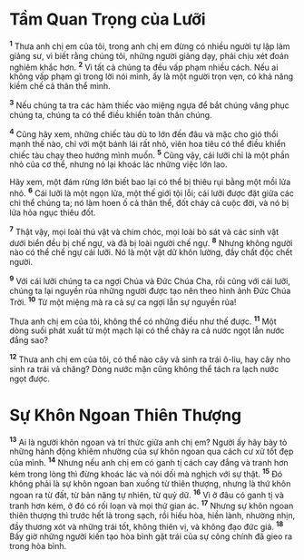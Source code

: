 # Tầm Quan Trọng của Lưỡi
<sup><b>1</b></sup> Thưa anh chị em của tôi, trong anh chị em đừng có nhiều người tự lập làm giảng sư, vì biết rằng chúng tôi, những người giảng dạy, phải chịu xét đoán nghiêm khắc hơn. <sup><b>2</b></sup> Vì tất cả chúng ta đều vấp phạm nhiều cách. Nếu ai không vấp phạm gì trong lời nói mình, ấy là một người trọn vẹn, có khả năng kiềm chế cả thân thể mình.

<sup><b>3</b></sup> Nếu chúng ta tra các hàm thiếc vào miệng ngựa để bắt chúng vâng phục chúng ta, chúng ta có thể điều khiển toàn thân chúng.

<sup><b>4</b></sup> Cũng hãy xem, những chiếc tàu dù to lớn đến đâu và mặc cho gió thổi mạnh thế nào, chỉ với một bánh lái rất nhỏ, viên hoa tiêu có thể điều khiển chiếc tàu chạy theo hướng mình muốn. <sup><b>5</b></sup> Cũng vậy, cái lưỡi chỉ là một phần nhỏ của cơ thể, nhưng nó lại khoác lác những việc lớn lao.

Hãy xem, một đám rừng lớn biết bao lại có thể bị thiêu rụi bằng một mồi lửa nhỏ. <sup><b>6</b></sup> Cái lưỡi là một ngọn lửa, một thế giới tội lỗi; cái lưỡi được đặt giữa các chi thể chúng ta; nó làm hoen ố cả thân thể, đốt cháy cả cuộc đời, và nó bị lửa hỏa ngục thiêu đốt.

<sup><b>7</b></sup> Thật vậy, mọi loài thú vật và chim chóc, mọi loài bò sát và các sinh vật dưới biển đều bị chế ngự, và đã bị loài người chế ngự. <sup><b>8</b></sup> Nhưng không người nào có thể chế ngự cái lưỡi. Nó là một vật dữ khôn lường, đầy chất độc chết người.

<sup><b>9</b></sup> Với cái lưỡi chúng ta ca ngợi Chúa và Ðức Chúa Cha, rồi cũng với cái lưỡi, chúng ta lại nguyền rủa những người được tạo nên theo hình ảnh Ðức Chúa Trời. <sup><b>10</b></sup> Từ một miệng mà ra cả sự ca ngợi lẫn sự nguyền rủa!

Thưa anh chị em của tôi, không thể có những điều như thế được. <sup><b>11</b></sup> Một dòng suối phát xuất từ một mạch lại có thể chảy ra cả nước ngọt lẫn nước đắng sao?

<sup><b>12</b></sup> Thưa anh chị em của tôi, có thể nào cây vả sinh ra trái ô-liu, hay cây nho sinh ra trái vả chăng? Dòng nước mặn cũng không thể tách ra lạch nước ngọt được.

# Sự Khôn Ngoan Thiên Thượng
<sup><b>13</b></sup> Ai là người khôn ngoan và trí thức giữa anh chị em? Người ấy hãy bày tỏ những hành động khiêm nhường của sự khôn ngoan qua cách cư xử tốt đẹp của mình. <sup><b>14</b></sup> Nhưng nếu anh chị em có ganh tị cách cay đắng và tranh hơn kém trong lòng thì đừng khoác lác và nói dối mà nghịch với sự thật. <sup><b>15</b></sup> Ðó không phải là sự khôn ngoan ban xuống từ thiên thượng, nhưng là thứ khôn ngoan ra từ đất, từ bản năng tự nhiên, từ quỷ dữ. <sup><b>16</b></sup> Vì ở đâu có ganh tị và tranh hơn kém, ở đó có rối loạn và mọi thứ gian ác. <sup><b>17</b></sup> Nhưng sự khôn ngoan thiên thượng thì trước hết là trong sạch, rồi hiếu hòa, hiền lành, nhường nhịn, đầy thương xót và những trái tốt, không thiên vị, và không đạo đức giả. <sup><b>18</b></sup> Bấy giờ những người kiến tạo hòa bình gặt trái của sự công chính đã gieo ra trong hòa bình.

